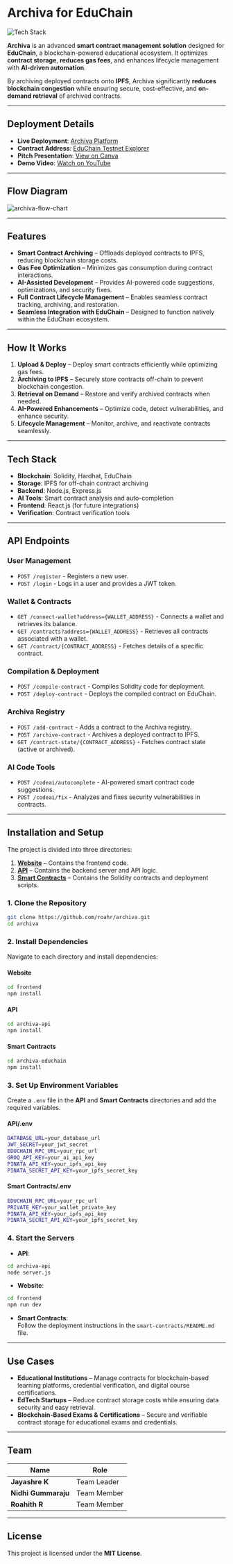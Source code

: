 # **Archiva for EduChain**  

![Tech Stack](https://img.shields.io/badge/Tech%20Stack-Blockchain%20%7C%20Solidity%20%7C%20IPFS%20%7C%20Node.js%20%7C%20Hardhat%20%7C%20AI%20Tools-blue)  

**Archiva** is an advanced **smart contract management solution** designed for **EduChain**, a blockchain-powered educational ecosystem. It optimizes **contract storage**, **reduces gas fees**, and enhances lifecycle management with **AI-driven automation**.  

By archiving deployed contracts onto **IPFS**, Archiva significantly **reduces blockchain congestion** while ensuring secure, cost-effective, and **on-demand retrieval** of archived contracts.  

---

## **Deployment Details**  

- **Live Deployment**: [Archiva Platform](https://jnr-archiva.vercel.app/)  
- **Contract Address**: [EduChain Testnet Explorer](https://edu-chain-testnet.blockscout.com/address/0xDCCb6B190EB3691749F8cAf77cA77729B555B7a5)  
- **Pitch Presentation**: [View on Canva](https://www.canva.com/design/DAGig3-OC2Q/EBWs-sQS-CLSQzYDmNxRrA/view?utm_content=DAGig3-OC2Q&utm_campaign=designshare&utm_medium=link2&utm_source=uniquelinks&utlId=h428ccc385a)  
- **Demo Video**: [Watch on YouTube](https://youtu.be/T91wkT9NWd4)  

---

## **Flow Diagram**  

![archiva-flow-chart](https://github.com/user-attachments/assets/8531d933-7001-4e84-bb03-81562e7bb3e4)

---

## **Features**  

- **Smart Contract Archiving** – Offloads deployed contracts to IPFS, reducing blockchain storage costs.  
- **Gas Fee Optimization** – Minimizes gas consumption during contract interactions.  
- **AI-Assisted Development** – Provides AI-powered code suggestions, optimizations, and security fixes.  
- **Full Contract Lifecycle Management** – Enables seamless contract tracking, archiving, and restoration.  
- **Seamless Integration with EduChain** – Designed to function natively within the EduChain ecosystem.  

---

## **How It Works**  

1. **Upload & Deploy** – Deploy smart contracts efficiently while optimizing gas fees.  
2. **Archiving to IPFS** – Securely store contracts off-chain to prevent blockchain congestion.  
3. **Retrieval on Demand** – Restore and verify archived contracts when needed.  
4. **AI-Powered Enhancements** – Optimize code, detect vulnerabilities, and enhance security.  
5. **Lifecycle Management** – Monitor, archive, and reactivate contracts seamlessly.  

---

## **Tech Stack**  

- **Blockchain**: Solidity, Hardhat, EduChain  
- **Storage**: IPFS for off-chain contract archiving  
- **Backend**: Node.js, Express.js  
- **AI Tools**: Smart contract analysis and auto-completion  
- **Frontend**: React.js (for future integrations)  
- **Verification**: Contract verification tools  

---

## **API Endpoints**  

### **User Management**  
- `POST /register` - Registers a new user.  
- `POST /login` - Logs in a user and provides a JWT token.  

### **Wallet & Contracts**  
- `GET /connect-wallet?address={WALLET_ADDRESS}` - Connects a wallet and retrieves its balance.  
- `GET /contracts?address={WALLET_ADDRESS}` - Retrieves all contracts associated with a wallet.  
- `GET /contract/{CONTRACT_ADDRESS}` - Fetches details of a specific contract.  

### **Compilation & Deployment**  
- `POST /compile-contract` - Compiles Solidity code for deployment.  
- `POST /deploy-contract` - Deploys the compiled contract on EduChain.  

### **Archiva Registry**  
- `POST /add-contract` - Adds a contract to the Archiva registry.  
- `POST /archive-contract` - Archives a deployed contract to IPFS.  
- `GET /contract-state/{CONTRACT_ADDRESS}` - Fetches contract state (active or archived).  

### **AI Code Tools**  
- `POST /codeai/autocomplete` - AI-powered smart contract code suggestions.  
- `POST /codeai/fix` - Analyzes and fixes security vulnerabilities in contracts.  

---

## **Installation and Setup**  

The project is divided into three directories:  
1. [**Website**](https://github.com/roahr/Archiva/tree/main/Frontend) – Contains the frontend code.  
2. [**API**](https://github.com/roahr/Archiva/tree/main/archiva-api) – Contains the backend server and API logic.  
3. [**Smart Contracts**](https://github.com/roahr/Archiva/tree/main/archiva-educhain) – Contains the Solidity contracts and deployment scripts.  

### **1. Clone the Repository**  
```sh
git clone https://github.com/roahr/archiva.git
cd archiva
```

### **2. Install Dependencies**  
Navigate to each directory and install dependencies:  

#### **Website**  
```sh
cd frontend
npm install
```

#### **API**  
```sh
cd archiva-api
npm install
```

#### **Smart Contracts**  
```sh
cd archiva-educhain
npm install
```

### **3. Set Up Environment Variables**  
Create a `.env` file in the **API** and **Smart Contracts** directories and add the required variables.  

#### **API/.env**  
```sh
DATABASE_URL=your_database_url
JWT_SECRET=your_jwt_secret
EDUCHAIN_RPC_URL=your_rpc_url
GROQ_API_KEY=your_ai_api_key
PINATA_API_KEY=your_ipfs_api_key
PINATA_SECRET_API_KEY=your_ipfs_secret_key
```

#### **Smart Contracts/.env**  
```sh
EDUCHAIN_RPC_URL=your_rpc_url
PRIVATE_KEY=your_wallet_private_key
PINATA_API_KEY=your_ipfs_api_key
PINATA_SECRET_API_KEY=your_ipfs_secret_key
```

### **4. Start the Servers**  
- **API**:  
```sh
cd archiva-api
node server.js
```

- **Website**:  
```sh
cd frontend
npm run dev
```

- **Smart Contracts**:  
Follow the deployment instructions in the `smart-contracts/README.md` file.  

---

## **Use Cases**  

- **Educational Institutions** – Manage contracts for blockchain-based learning platforms, credential verification, and digital course certifications.  
- **EdTech Startups** – Reduce contract storage costs while ensuring data security and easy retrieval.  
- **Blockchain-Based Exams & Certifications** – Secure and verifiable contract storage for educational exams and credentials.  

---

## **Team**  

| Name | Role |  
|------|------|  
| **Jayashre K** | Team Leader |  
| **Nidhi Gummaraju** | Team Member |  
| **Roahith R** | Team Member |  

---

## **License**  

This project is licensed under the **MIT License**.
